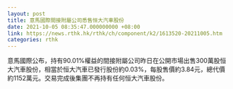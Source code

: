 ```yaml
---
layout: post
title: 意馬國際間接附屬公司悉售恒大汽車股份
date: 2021-10-05 08:35:47.000000000 +08:00
link: https://news.rthk.hk/rthk/ch/component/k2/1613520-20211005.htm
categories: rthk
---
```


意馬國際公布，持有90.01%權益的間接附屬公司昨日在公開市場出售300萬股恒大汽車股份，相當於恒大汽車已發行股份約0.03%，每股售價約3.84元，總代價約1152萬元。交易完成後集團不再持有任何恒大汽車股份。
